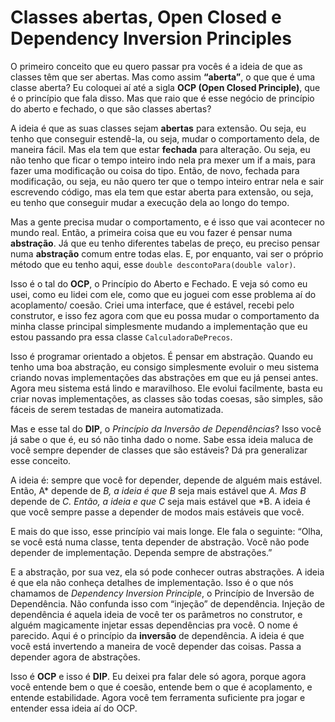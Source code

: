 # Classes abertas, Open Closed e Dependency Inversion Principles

O primeiro conceito que eu quero passar pra vocês é a ideia de que as classes têm que ser abertas. Mas como assim **“aberta”**, o que que é uma classe aberta? Eu coloquei aí até a sigla **OCP (Open Closed Principle)**, que é o princípio que fala disso. Mas que raio que é esse negócio de princípio do aberto e fechado, o que são classes abertas?

A ideia é que as suas classes sejam **abertas** para extensão. Ou seja, eu tenho que conseguir estendê-la, ou seja, mudar o comportamento dela, de maneira fácil. Mas ela tem que estar **fechada** para alteração. Ou seja, eu não tenho que ficar o tempo inteiro indo nela pra mexer um if a mais, para fazer uma modificação ou coisa do tipo. Então, de novo, fechada para modificação, ou seja, eu não quero ter que o tempo inteiro entrar nela e sair escrevendo código, mas ela tem que estar aberta para extensão, ou seja, eu tenho que conseguir mudar a execução dela ao longo do tempo.

Mas a gente precisa mudar o comportamento, e é isso que vai acontecer no mundo real. Então, a primeira coisa que eu vou fazer é pensar numa **abstração**. Já que eu tenho diferentes tabelas de preço, eu preciso pensar numa **abstração** comum entre todas elas. E, por enquanto, vai ser o próprio método que eu tenho aqui, esse `double descontoPara(double valor)`.

Isso é o tal do **OCP**, o Princípio do Aberto e Fechado. E veja só como eu usei, como eu lidei com ele, como que eu joguei com esse problema aí do acoplamento/ coesão. Criei uma interface, que é estável, recebi pelo construtor, e isso fez agora com que eu possa mudar o comportamento da minha classe principal simplesmente mudando a implementação que eu estou passando pra essa classe `CalculadoraDePrecos`.

Isso é programar orientado a objetos. É pensar em abstração. Quando eu tenho uma boa abstração, eu consigo simplesmente evoluir o meu sistema criando novas implementações das abstrações em que eu já pensei antes. Agora meu sistema está lindo e maravilhoso. Ele evolui facilmente, basta eu criar novas implementações, as classes são todas coesas, são simples, são fáceis de serem testadas de maneira automatizada.

Mas e esse tal do **DIP**, o *Princípio da Inversão de Dependências*? Isso você já sabe o que é, eu só não tinha dado o nome. Sabe essa ideia maluca de você sempre depender de classes que são estáveis? Dá pra generalizar esse conceito.

A ideia é: sempre que você for depender, depende de alguém mais estável. Então, A* depende de *B, a ideia é que B* seja mais estável que *A. Mas B* depende de *C. Então, a ideia e que C* seja mais estável que *B. A ideia é que você sempre passe a depender de modos mais estáveis que você.

E mais do que isso, esse princípio vai mais longe. Ele fala o seguinte: “Olha, se você está numa classe, tenta depender de abstração. Você não pode depender de implementação. Dependa sempre de abstrações.”

E a abstração, por sua vez, ela só pode conhecer outras abstrações. A ideia é que ela não conheça detalhes de implementação. Isso é o que nós chamamos de *Dependency Inversion Principle*, o Princípio de Inversão de Dependência. Não confunda isso com “injeção” de dependência. Injeção de dependência é aquela ideia de você ter os parâmetros no construtor, e alguém magicamente injetar essas dependências pra você. O nome é parecido. Aqui é o princípio da **inversão** de dependência. A ideia é que você está invertendo a maneira de você depender das coisas. Passa a depender agora de abstrações.

Isso é **OCP** e isso é **DIP**. Eu deixei pra falar dele só agora, porque agora você entende bem o que é coesão, entende bem o que é acoplamento, e entende estabilidade. Agora você tem ferramenta suficiente pra jogar e entender essa ideia aí do OCP.